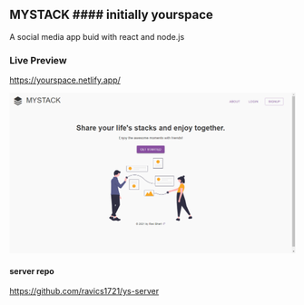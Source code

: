 ## MYSTACK #### initially yourspace

A social media app buid with react and node.js

### Live Preview

https://yourspace.netlify.app/

![Preview](/public/assets/Screenshot.png)

#### server repo

https://github.com/ravics1721/ys-server
